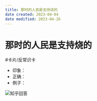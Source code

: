 ```yaml
---
title: 那时的人民是支持烧的
date created: 2023-04-04
date modified: 2023-04-26
---
```


# 那时的人民是支持烧的

#卡片/反常识卡

- 印象：
- 正确：
- 例子：

![知乎回答](https://chelsechen-img.oss-cn-hangzhou.aliyuncs.com/20220525101651.png)
